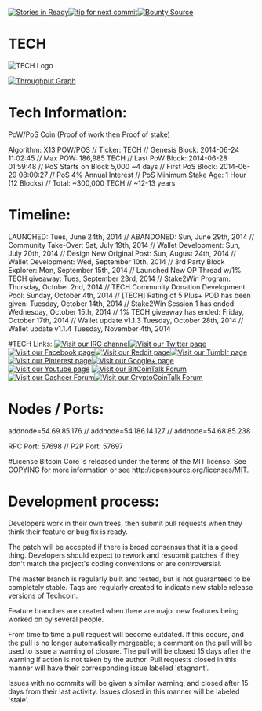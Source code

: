 [![Stories in Ready](https://badge.waffle.io/TestingCrypto/techcoin.png?label=ready&title=Ready)](https://waffle.io/TestingCrypto/techcoin)[![tip for next commit](https://tip4commit.com/projects/43087.svg)](https://tip4commit.com/github/techcoincommunity/techcoin)[![Bounty Source](https://www.bountysource.com/badge/team?team_id=45806&style=bounties_received)](https://www.bountysource.com/teams/tech-community-development)
# TECH
![TECH Logo](http://tech-co.in/img/logo.png "TECH Logo")

[![Throughput Graph](https://graphs.waffle.io/techcoincommunity/techcoin/throughput.svg)](https://waffle.io/techcoincommunity/techcoin/metrics)

# Tech Information:
PoW/PoS Coin (Proof of work then Proof of stake)

Algorithm: X13 POW/POS // Ticker: TECH // Genesis Block: 2014-06-24 11:02:45 // Max POW: 186,985 TECH // Last PoW Block: 2014-06-28 01:59:48 // PoS Starts on Block 5,000 ~4 days // First PoS Block: 2014-06-29 08:00:27 // PoS 4% Annual Interest // PoS Minimum Stake Age: 1 Hour (12 Blocks) // Total: ~300,000 TECH // ~12-13 years

# Timeline:
LAUNCHED: Tues, June 24th, 2014 // ABANDONED: Sun, June 29th, 2014 // Community Take-Over: Sat, July 19th, 2014 // Wallet Development: Sun, July 20th, 2014 // Design New Original Post: Sun, August 24th, 2014 // Wallet Development: Wed, September 10th, 2014 // 3rd Party Block Explorer: Mon, September 15th, 2014 // Launched New OP Thread w/1% TECH giveaway: Tues, September 23rd, 2014 // Stake2Win Program: Thursday, October 2nd, 2014 // TECH Community Donation Development Pool: Sunday, October 4th, 2014 // [TECH] Rating of 5 Plus+ POD has been given: Tuesday, October 14th, 2014 // Stake2Win Session 1 has ended: Wednesday, October 15th, 2014 // 1% TECH giveaway has ended: Friday, October 17th, 2014 // Wallet update v1.1.3 Tuesday, October 28th, 2014 // Wallet update v1.1.4 Tuesday, November 4th, 2014

#TECH Links:
[![Visit our IRC channel](http://oi59.tinypic.com/nbx9j9.jpg)](https://kiwiirc.com/client/chat.freenode.net:+6697|?#techcoin)[![Visit our Twitter page](http://oi58.tinypic.com/14jat53.jpg)](https://twitter.com/TechcoinGroup)[![Visit our Facebook page](http://oi60.tinypic.com/4re3ki.jpg)](https://www.facebook.com/pages/TechCoin/738472479557133)[![Visit our Reddit page](http://oi58.tinypic.com/30uftyr.jpg)](http://www.reddit.com/r/techcoin/)[![Visit our Tumblr page](http://oi57.tinypic.com/15x09vr.jpg)](http://tech-coin.tumblr.com/)[![Visit our Pinterest page](http://oi57.tinypic.com/281fu2o.jpg)](http://www.pinterest.com/TestingCrypto/tech-coin-community-pin-it/)[![Visit our Google+ page](http://oi57.tinypic.com/sw60p2.jpg)](https://plus.google.com/u/0/b/103613383977545779663/103613383977545779663/about)[![Visit our Youtube page](http://oi62.tinypic.com/20uvn0n.jpg)](https://www.youtube.com/channel/UCaOXeFpu-0IWjb8btwZtfBw)
[![Visit our BitCoinTalk Forum](http://oi58.tinypic.com/29pswo0.jpg)](https://bitcointalk.org/index.php?topic=794069.0)[![Visit our Casheer Forum](http://oi60.tinypic.com/34rd1r8.jpg)](http://forum.casheer.net/viewtopic.php?f=15&t=263)[![Visit our CryptoCoinTalk Forum](http://oi61.tinypic.com/2i1cpaf.jpg)](https://cryptocointalk.com/forum/1743-techcoin-tech/)

# Nodes / Ports:
addnode=54.69.85.176 // addnode=54.186.14.127 // addnode=54.68.85.238

RPC Port: 57698 // P2P Port: 57697

#License
Bitcoin Core is released under the terms of the MIT license. See [COPYING](COPYING) for more
information or see http://opensource.org/licenses/MIT.

# Development process:
Developers work in their own trees, then submit pull requests when they think their feature or bug fix is ready.

The patch will be accepted if there is broad consensus that it is a good thing. Developers should expect to rework and resubmit patches if they don't match the project's coding conventions or are controversial.

The master branch is regularly built and tested, but is not guaranteed to be completely stable. Tags are regularly created to indicate new stable release versions of Techcoin.

Feature branches are created when there are major new features being worked on by several people.

From time to time a pull request will become outdated. If this occurs, and the pull is no longer automatically mergeable; a comment on the pull will be used to issue a warning of closure. The pull will be closed 15 days after the warning if action is not taken by the author. Pull requests closed in this manner will have their corresponding issue labeled 'stagnant'.

Issues with no commits will be given a similar warning, and closed after 15 days from their last activity. Issues closed in this manner will be labeled 'stale'.
